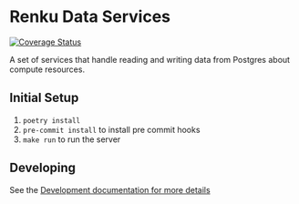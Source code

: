 # Renku Data Services

[![Coverage Status](https://coveralls.io/repos/github/SwissDataScienceCenter/renku-data-services/badge.svg?branch=main)](https://coveralls.io/github/SwissDataScienceCenter/renku-data-services?branch=main)

A set of services that handle reading and writing data from Postgres about
compute resources.


## Initial Setup

1. `poetry install`
2. `pre-commit install` to install pre commit hooks
3. `make run` to run the server

## Developing

See the [Development documentation for more details](/DEVELOPING.md)

